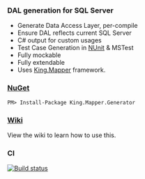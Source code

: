 ### DAL generation for SQL Server
+ Generate Data Access Layer, per-compile
+ Ensure DAL reflects current SQL Server
+ C# output for custom usages
+ Test Case Generation in [NUnit](http://http://nunit.org/) & MSTest
+ Fully mockable
+ Fully extendable
+ Uses [King.Mapper](https://github.com/jefking/King.Mapper) framework.

### [NuGet](https://www.nuget.org/packages/King.Mapper.Generator)
```
PM> Install-Package King.Mapper.Generator
```

### [Wiki](https://github.com/jefking/King.Mapper.Generator/wiki)
View the wiki to learn how to use this.

### CI
[![Build status](https://dev.azure.com/jefkin/oss/_apis/build/status/King.Mapper.Generator)](https://dev.azure.com/jefkin/oss/_build/latest?definitionId=21)